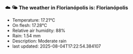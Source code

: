 ### ☁️ 🌤️  The weather in Florianópolis is: Florianópolis

- Temperature: 17.21°C
- On flesh: 17.28°C
- Relative air humidity: 88%
- Rain: 1.54 mm
- Description: Moderate rain
- last updated: 2025-08-04T17:22:54.384107
